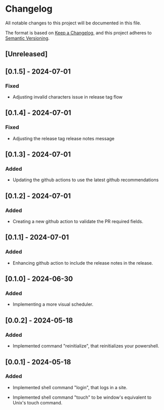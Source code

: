 # Changelog

All notable changes to this project will be documented in this file.

The format is based on [Keep a Changelog](https://keepachangelog.com/en/1.1.0/),
and this project adheres to [Semantic Versioning](https://semver.org/spec/v2.0.0.html).

## [Unreleased]

## [0.1.5] - 2024-07-01

### Fixed

- Adjusting invalid characters issue in release tag flow

## [0.1.4] - 2024-07-01

### Fixed

- Adjusting the release tag release notes message

## [0.1.3] - 2024-07-01

### Added

- Updating the github actions to use the latest github recommendations

## [0.1.2] - 2024-07-01

### Added

- Creating a new github action to validate the PR required fields.

## [0.1.1] - 2024-07-01

### Added

- Enhancing github action to include the release notes in the release.

## [0.1.0] - 2024-06-30

### Added

- Implementing a more visual scheduler.

## [0.0.2] - 2024-05-18

### Added

- Implemented command "reinitialize", that reinitializes your powershell.

## [0.0.1] - 2024-05-18

### Added

- Implemented shell command "login", that logs in a site.

- Implemented shell command "touch" to be window's equivalent to Unix's touch command.
